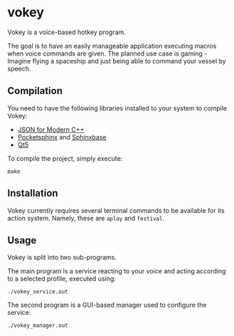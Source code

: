# vokey
Vokey is a voice-based hotkey program.

The goal is to have an easily manageable application executing macros when voice commands are given.
The planned use case is gaming - Imagine flying a spaceship and just being able to command your vessel by speech.

## Compilation
You need to have the following libraries installed to your system to compile Vokey:

- [JSON for Modern C++](https://github.com/nlohmann/json)
- [Pocketsphinx](https://github.com/cmusphinx/pocketsphinx) and [Sphinxbase](https://github.com/cmusphinx/sphinxbase)
- [Qt5](https://www.qt.io/download-open-source)

To compile the project, simply execute:

```
make
```

## Installation
Vokey currently requires several terminal commands to be available for its action system.
Namely, these are `aplay` and `festival`.

## Usage
Vokey is split into two sub-programs.

The main program is a service reacting to your voice and acting according to a selected profile, executed using:

```
./vokey_service.out
```

The second program is a GUI-based manager used to configure the service:

```
./vokey_manager.out
```
